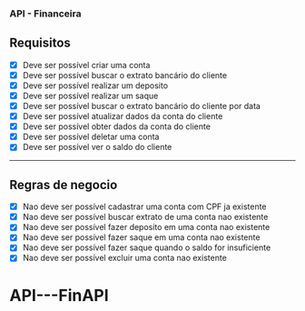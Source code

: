 ### API - Financeira

## Requisitos

- [x] Deve ser possível criar uma conta
- [x] Deve ser possível buscar o extrato bancário do cliente
- [x] Deve ser possível realizar um deposito
- [x] Deve ser possível realizar um saque
- [x] Deve ser possível buscar o extrato bancário do cliente por data
- [x] Deve ser possível atualizar dados da conta do cliente
- [x] Deve ser possível obter dados da conta do cliente
- [x] Deve ser possível deletar uma conta
- [x] Deve ser possível ver o saldo do cliente

---

## Regras de negocio

- [x] Nao deve ser possível cadastrar uma conta com CPF ja existente
- [x] Nao deve ser possível buscar extrato de uma conta nao existente
- [x] Nao deve ser possível fazer deposito em uma conta nao existente
- [x] Nao deve ser possível fazer saque em uma conta nao existente
- [x] Nao deve ser possível fazer saque quando o saldo for insuficiente
- [x] Nao deve ser possível excluir uma conta nao existente
# API---FinAPI
